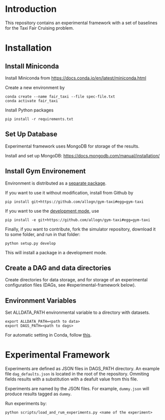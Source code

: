# Introduction
This repository contains an experimental framework with a set of baselines for the Taxi Fair Cruising problem.

# Installation

## Install Miniconda
Install Miniconda from https://docs.conda.io/en/latest/miniconda.html

Create a new environment by
```
conda create --name fair_taxi --file spec-file.txt
conda activate fair_taxi
```
Install Python packages
```
pip install -r requirements.txt
```
## Set Up Database
Experimental framework uses MongoDB for storage of the results.

Install and set up MongoDB: https://docs.mongodb.com/manual/installation/

## Install Gym Environement
Environment is distributed as a [separate package](https://github.com/allogn/gym-taxi). 

If you want to use it without modification, install from Github by
```
pip install git+https://github.com/allogn/gym-taxi#egg=gym-taxi
```

If you want to use the [development mode](https://setuptools.readthedocs.io/en/latest/setuptools.html#development-mode), use
```
pip install -e git+https://github.com/allogn/gym-taxi#egg=gym-taxi
```

Finally, if you want to contribute, fork the simulator repository, download it to some folder, and run in that folder:
```
python setup.py develop
```
This will install a package in a development mode.

## Create a DAG and data directories

Create directories for data storage, and for storage of an experimental configuration files (DAGs, see #experimental-framework below).

## Environment Variables

Set ALLDATA_PATH environmental variable to a directory with datasets.
```
export ALLDATA_PATH=<path to data>
export DAGS_PATH=<path to dags>
```

For automatic setting in Conda, follow [this](https://docs.conda.io/projects/conda/en/latest/user-guide/tasks/manage-environments.html#macos-and-linux).

# Experimental Framework

Experiments are defined as JSON files in DAGS_PATH directory. An example file `dag_defaults.json` is located in the root of the repository. Ommiting fields results with a substitution with a deafult value from this file.

Experiments are named by the JSON files. For example, `dummy.json` will produce results tagged as `dummy`.

Run experiments by:
```
python scripts/load_and_rum_experiments.py <name of the experiment>
```
